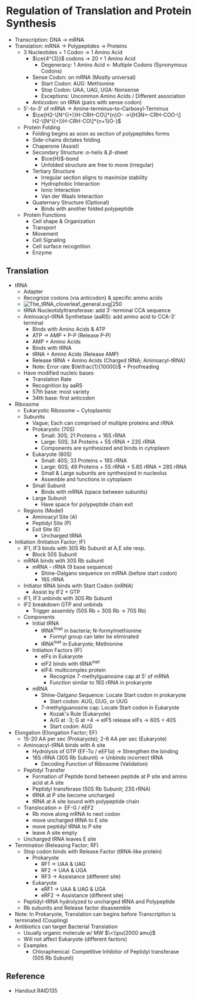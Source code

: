 # Regulation of Translation and Protein Synthesis

* Transcription: DNA → mRNA
* Translation: mRNA → Polypeptides → Proteins
  * 3 Nucleotides = 1 Codon → 1 Amino Acid
    * $\ce{4^{3}}$ codons → $20+1$ Amino Acid
      * Degeneracy: 1 Amino Acid ← Multiple Codons (Synonymous Codons)
    * Sense Codon: on mRNA (Mostly universal)
      * Start Codon: AUG: Methionine
      * Stop Codon: UAA, UAG, UGA: Nonsense
      * Exceptions: Uncommon Amino Acids / Different association
    * Anticodon: on tRNA (pairs with sense codon)
  * 5'-to-3' of mRNA → Amine-terminus–to–Carboxyl-Terminus
    * $\ce{H2-\[N^{(+)}H-CRH-CO\]*{n}O- ->\[H3N+-CRH-COO-\] H2-\[N^{(+)}H-CRH-CO\]*{n+1}O-}$
  * Protein Folding
    * Folding begins as soon as section of polypeptides forms
    * Side-chains dictates folding
    * Chaperone (Assist)
    * Secondary Structure: $\alpha$-helix & $\beta$-sheet
      * $\ce{H}$-bond
      * Unfolded structure are free to move (irregular)
    * Tertiary Structure
      * Irregular section aligns to maximize stability
      * Hydrophobic Interaction
      * Ionic Interaction
      * Van der Waals Interaction
    * Quaternary Structure (Optional)
      * Binds with another folded polypeptide
  * Protein Functions
    * Cell shape & Organization
    * Transport
    * Movement
    * Cell Signaling
    * Cell surface recognition
    * Enzyme

## Translation

* tRNA
  * Adapter
  * Recognize codons (via anticodon) & specific amino acids
  * ![The\_tRNA\_cloverleaf\_general.svg|250](https://upload.wikimedia.org/wikipedia/commons/a/ae/The_tRNA_cloverleaf_general.svg)
  * tRNA Nucleotidyltransferase: add 3'-terminal CCA sequence
  * Aminoacyl-tRNA Synthetase (aaRS): add amino acid to CCA-3' terminal
    * Binds with Amino Acids & ATP
    * ATP → AMP + P-P (Release P-P)
    * AMP + Amino Acids
    * Binds with tRNA
    * tRNA + Amino Acids (Release AMP)
    * Release tRNA + Amino Acids (Charged tRNA; Aminoacyl-tRNA)
    * Note: Error rate $\le\frac{1}{10000}$ + Proofreading
  * Have modified nucleic bases
    * Translation Rate
    * Recognition by aaRS
    * 57th base: most variety
    * 34th base: first anticodon
* Ribosome
  * Eukaryotic Ribosome ~ Cytoplasmic
  * Subunits
    * Vague; Each can comprised of multiple proteins and rRNA
    * Prokaryotic (70S)
      * Small: 30S; 21 Proteins + 16S rRNA
      * Large: 50S; 34 Proteins + 5S rRNA + 23S rRNA
      * Components are synthesized and binds in cytoplasm
    * Eukaryote (80S)
      * Small: 40S; 33 Proteins + 18S rRNA
      * Large: 60S; 49 Proteins + 5S rRNA + 5.8S rRNA + 28S rRNA
      * Small & Large subunits are synthesized in nucleolus
      * Assemble and functions in cytoplasm
    * Small Subunit
      * Binds with mRNA (space between subunits)
    * Large Subunit
      * Have space for polypeptide chain exit
  * Regions (Model)
    * Aminoacyl Site (A)
    * Peptidyl Site (P)
    * Exit Site (E)
      * Uncharged tRNA
* Initiation (Initiation Factor; IF)
  * IF1, IF3 binds with 30S Rb Subunit at A,E site resp.
    * Block 50S Subunit
  * mRNA binds with 30S Rb subunit
    * mRNA - rRNA (9 base sequence)
      * Shine-Dalgano sequence on mRNA (before start codon)
      * 16S rRNA
  * Initiator tRNA binds with Start Codon (mRNA)
    * Assist by IF2 + GTP
  * IF1, IF3 unbinds with 30S Rb Subunit
  * IF2 breakdown GTP and unbinds
    * Trigger assembly (50S Rb + 30S Rb → 70S Rb)
  * Components
    * Initial tRNA
      * tRNA<sup>fmet</sup> in bacteria; N-formylmethionine
        * Formyl group can later be eliminated
      * tRNA<sup>met</sup> in Eukaryote; Methionine
    * Initiation Factors (IF)
      * eIFs in Eukaryote
      * eIF2 binds with tRNA<sup>met</sup>
      * eIF4: multicomplex protein
        * Recognize 7-methylguanosine cap at 5' of mRNA
        * Function similar to 16S rRNA in prokaryote
    * mRNA
      * Shine-Dalgano Sequence: Locate Start codon in prokaryote
        * Start codon: AUG, GUG, or UUG
      * 7-methylguanosine cap: Locate Start codon in Eukaryote
        * Kozak's Rule (Eukaryote)
        * A/G at -3; G at +4 → eIF5 release eIFs → 60S + 40S
        * Start codon: AUG
* Elongation (Elongation Factor; EF)
  * 15-20 AA per sec (Prokaryote); 2-6 AA per sec (Eukaryote)
  * Aminoacyl-tRNA binds with A site
    * Hydrolysis of GTP (EF-Tu / eEF1$\alpha$) → Strengthen the binding
    * 16S rRNA (30S Rb Subunit) → Unbinds incorrect tRNA
      * Decoding Function of Ribosome (Validation)
  * Peptidyl Transfer
    * Formation of Peptide bond between peptide at P site and amino acid at A site
    * Peptidyl transferase (50S Rb Subunit; 23S rRNA)
    * tRNA at P site become uncharged
    * tRNA at A site bound with polypeptide chain
  * Translocation ← EF-G / eEF2
    * Rb move along mRNA to next codon
    * move uncharged tRNA to E site
    * move peptidyl tRNA to P site
    * leave A site empty
  * Uncharged tRNA leaves E site
* Termination (Releasing Factor; RF)
  * Stop codon binds with Release Factor (tRNA-like protein)
    * Prokaryote
      * RF1 → UAA & UAG
      * RF2 → UAA & UGA
      * RF3 → Assistance (different site)
    * Eukaryote
      * eRF1 → UAA & UAG & UGA
      * eRF2 → Assistance (different site)
  * Peptidyl-tRNA hydrolyzed to uncharged tRNA and Polypeptide
  * Rb subunits and Release factor disassemble
* Note: In Prokaryote, Translation can begins before Transcription is terminated (Coupling)
* Antibiotics can target Bacterial Translation
  * Usually organic molecule w/ MW $\<\\pu{2000 amu}$
  * Will not affect Eukaryote (different factors)
  * Examples
    * Chloraphenical: Competitive Inhibitor of Peptidyl transferase (50S Rb Subunit)

## Reference

* Handout RAID135
